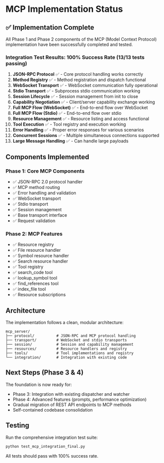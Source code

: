 # MCP Implementation Status

## ✅ Implementation Complete

All Phase 1 and Phase 2 components of the MCP (Model Context Protocol) implementation have been successfully completed and tested.

### Integration Test Results: 100% Success Rate (13/13 tests passing)

1. **JSON-RPC Protocol** ✅ - Core protocol handling works correctly
2. **Method Registry** ✅ - Method registration and dispatch functional
3. **WebSocket Transport** ✅ - WebSocket communication fully operational
4. **Stdio Transport** ✅ - Subprocess stdio communication working
5. **Session Lifecycle** ✅ - Session management from init to close
6. **Capability Negotiation** ✅ - Client/server capability exchange working
7. **Full MCP Flow (WebSocket)** ✅ - End-to-end flow over WebSocket
8. **Full MCP Flow (Stdio)** ✅ - End-to-end flow over stdio  
9. **Resource Management** ✅ - Resource listing and access functional
10. **Tool Execution** ✅ - Tool registry and execution working
11. **Error Handling** ✅ - Proper error responses for various scenarios
12. **Concurrent Sessions** ✅ - Multiple simultaneous connections supported
13. **Large Message Handling** ✅ - Can handle large payloads

## Components Implemented

### Phase 1: Core MCP Components
- ✅ JSON-RPC 2.0 protocol handler
- ✅ MCP method routing
- ✅ Error handling and validation
- ✅ WebSocket transport
- ✅ Stdio transport  
- ✅ Session management
- ✅ Base transport interface
- ✅ Request validation

### Phase 2: MCP Features
- ✅ Resource registry
- ✅ File resource handler
- ✅ Symbol resource handler
- ✅ Search resource handler
- ✅ Tool registry
- ✅ search_code tool
- ✅ lookup_symbol tool
- ✅ find_references tool
- ✅ index_file tool
- ✅ Resource subscriptions

## Architecture

The implementation follows a clean, modular architecture:

```
mcp_server/
├── protocol/          # JSON-RPC and MCP protocol handling
├── transport/         # WebSocket and stdio transports
├── session/           # Session and capability management
├── resources/         # Resource handlers and registry
├── tools/             # Tool implementations and registry
└── integration/       # Integration with existing code
```

## Next Steps (Phase 3 & 4)

The foundation is now ready for:
- Phase 3: Integration with existing dispatcher and watcher
- Phase 4: Advanced features (prompts, performance optimization)
- Gradual migration of REST API endpoints to MCP methods
- Self-contained codebase consolidation

## Testing

Run the comprehensive integration test suite:
```bash
python test_mcp_integration_final.py
```

All tests should pass with 100% success rate.